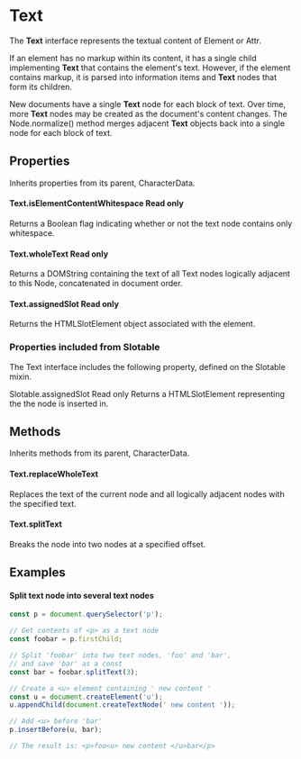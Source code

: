 # Text
The **Text** interface represents the textual content of Element or Attr.

If an element has no markup within its content, it has a single child implementing **Text** that contains the element's text. However, if the element contains markup, it is parsed into information items and **Text** nodes that form its children.

New documents have a single **Text** node for each block of text. Over time, more **Text** nodes may be created as the document's content changes. The Node.normalize() method merges adjacent **Text** objects back into a single node for each block of text.

## Properties
Inherits properties from its parent, CharacterData.

#### Text.isElementContentWhitespace Read only
Returns a Boolean flag indicating whether or not the text node contains only whitespace.

#### Text.wholeText Read only
Returns a DOMString containing the text of all Text nodes logically adjacent to this Node, concatenated in document order.
#### Text.assignedSlot Read only
Returns the HTMLSlotElement object associated with the element.
### Properties included from Slotable
The Text interface includes the following property, defined on the Slotable mixin.

Slotable.assignedSlot Read only
Returns a HTMLSlotElement representing the <slot> the node is inserted in.
## Methods
Inherits methods from its parent, CharacterData.

#### Text.replaceWholeText 
Replaces the text of the current node and all logically adjacent nodes with the specified text.
#### Text.splitText
Breaks the node into two nodes at a specified offset.

## Examples

#### Split text node into several text nodes
```js
const p = document.querySelector('p');

// Get contents of <p> as a text node
const foobar = p.firstChild;

// Split 'foobar' into two text nodes, 'foo' and 'bar',
// and save 'bar' as a const
const bar = foobar.splitText(3);

// Create a <u> element containing ' new content '
const u = document.createElement('u');
u.appendChild(document.createTextNode(' new content '));

// Add <u> before 'bar'
p.insertBefore(u, bar);

// The result is: <p>foo<u> new content </u>bar</p>
```